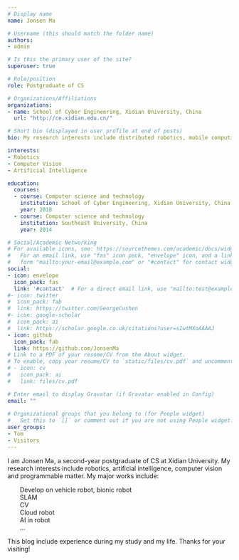 ```yaml
---
# Display name
name: Jonsen Ma

# Username (this should match the folder name)
authors:
- admin

# Is this the primary user of the site?
superuser: true

# Role/position
role: Postgraduate of CS

# Organizations/Affiliations
organizations:
- name: School of Cyber Engineering, Xidian University, China
  url: "http://ce.xidian.edu.cn/"

# Short bio (displayed in user profile at end of posts)
bio: My research interests include distributed robotics, mobile computing and programmable matter.

interests:
- Robotics
- Computer Vision
- Artificial Intelligence

education:
  courses:
  - course: Computer science and technology
    institution: School of Cyber Engineering, Xidian University, China
    year: 2018
  - course: Computer science and technology
    institution: Southeast University, China
    year: 2014

# Social/Academic Networking
# For available icons, see: https://sourcethemes.com/academic/docs/widgets/#icons
#   For an email link, use "fas" icon pack, "envelope" icon, and a link in the
#   form "mailto:your-email@example.com" or "#contact" for contact widget.
social:
- icon: envelope
  icon_pack: fas
  link: '#contact'  # For a direct email link, use "mailto:test@example.org".
#- icon: twitter
#  icon_pack: fab
#  link: https://twitter.com/GeorgeCushen
#- icon: google-scholar
#  icon_pack: ai
#  link: https://scholar.google.co.uk/citations?user=sIwtMXoAAAAJ
- icon: github
  icon_pack: fab
  link: https://github.com/JonsenMa
# Link to a PDF of your resume/CV from the About widget.
# To enable, copy your resume/CV to `static/files/cv.pdf` and uncomment the lines below.  
# - icon: cv
#   icon_pack: ai
#   link: files/cv.pdf

# Enter email to display Gravatar (if Gravatar enabled in Config)
email: ""
  
# Organizational groups that you belong to (for People widget)
#   Set this to `[]` or comment out if you are not using People widget.  
user_groups:
- Tom
- Visitors
---
```


I am Jonsen Ma, a second-year postgraduate of CS at Xidian University. My research interests include robotics, artificial intelligence, computer vision and programmable matter. My major works include: 

&emsp;&emsp;Develop on vehicle robot, bionic robot<br>
&emsp;&emsp;SLAM<br>
&emsp;&emsp;CV<br>
&emsp;&emsp;Cloud robot<br>
&emsp;&emsp;AI in robot<br>
&emsp;&emsp;...<br>

This blog include experience during my study and my life. Thanks for your visiting!
